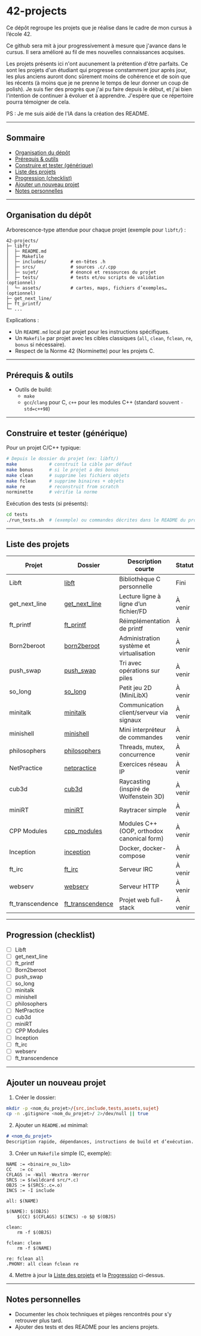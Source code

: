 # 42-projects

Ce dépôt regroupe les projets que je réalise dans le cadre de mon cursus à l’école 42.  

Ce github sera mit à jour progressivement à mesure que j'avance dans le cursus. Il sera amélioré au fil de mes nouvelles connaissances acquises.

Les projets présents ici n'ont aucunement la prétention d'être parfaits. Ce sont les projets d'un étudiant qui progresse constamment jour après jour, les plus anciens auront donc sûrement moins de cohérence et de soin que les récents (à moins que je ne prenne le temps de leur donner un coup de polish).
Je suis fier des progrès que j'ai pu faire depuis le début, et j'ai bien l'intention de continuer à évoluer et à apprendre. J'espère que ce répertoire pourra témoigner de cela.

PS : Je me suis aidé de l'IA dans la création des README.

---

## Sommaire

- [Organisation du dépôt](#organisation-du-dépôt)
- [Prérequis & outils](#prérequis--outils)
- [Construire et tester (générique)](#construire-et-tester-générique)
- [Liste des projets](#liste-des-projets)
- [Progression (checklist)](#progression-checklist)
- [Ajouter un nouveau projet](#ajouter-un-nouveau-projet)
- [Notes personnelles](#notes-personnelles)

---

## Organisation du dépôt

Arborescence-type attendue pour chaque projet (exemple pour `libft/`) :

```text
42-projects/
├─ libft/
│  ├─ README.md
│  ├─ Makefile
│  ├─ includes/         # en-têtes .h
│  ├─ srcs/             # sources .c/.cpp
│  ├─ sujet/            # énoncé et ressources du projet
│  ├─ tests/            # tests et/ou scripts de validation (optionnel)
│  └─ assets/           # cartes, maps, fichiers d’exemples… (optionnel)
├─ get_next_line/
├─ ft_printf/
└─ ...
```

Explications :
- Un `README.md` local par projet pour les instructions spécifiques.
- Un `Makefile` par projet avec les cibles classiques (`all`, `clean`, `fclean`, `re`, `bonus` si nécessaire).
- Respect de la Norme 42 (Norminette) pour les projets C.

---

## Prérequis & outils

- Outils de build:
  - `make`
  - `gcc`/`clang` pour C, `c++` pour les modules C++ (standard souvent `-std=c++98`)

---

## Construire et tester (générique)

Pour un projet C/C++ typique:

```bash
# Depuis le dossier du projet (ex: libft/)
make            # construit la cible par défaut
make bonus      # si le projet a des bonus
make clean      # supprime les fichiers objets
make fclean     # supprime binaires + objets
make re         # reconstruit from scratch
norminette      # vérifie la norme
```

Exécution des tests (si présents):

```bash
cd tests
./run_tests.sh  # (exemple) ou commandes décrites dans le README du projet
```

---

## Liste des projets


| Projet              | Dossier               | Description courte                                 | Statut     | Note | Sujet |
|---------------------|-----------------------|-----------------------------------------------------|------------|------|-------|
| Libft               | [libft](./libft/)     | Bibliothèque C personnelle                          | Fini    | 106    | [sujet_libft](./libft/sujet/libft.en.subject.pdf)     |
| get_next_line       | [get_next_line](./get_next_line/) | Lecture ligne à ligne d’un fichier/FD     | À venir    | —    | —     |
| ft_printf           | [ft_printf](./ft_printf/) | Réimplémentation de printf                        | À venir    | —    | —     |
| Born2beroot         | [born2beroot](./born2beroot/) | Administration système et virtualisation       | À venir    | —    | —     |
| push_swap           | [push_swap](./push_swap/) | Tri avec opérations sur piles                   | À venir    | —    | —     |
| so_long             | [so_long](./so_long/) | Petit jeu 2D (MiniLibX)                           | À venir    | —    | —     |
| minitalk            | [minitalk](./minitalk/) | Communication client/serveur via signaux        | À venir    | —    | —     |
| minishell           | [minishell](./minishell/) | Mini interpréteur de commandes                  | À venir    | —    | —     |
| philosophers        | [philosophers](./philosophers/) | Threads, mutex, concurrence                   | À venir    | —    | —     |
| NetPractice         | [netpractice](./netpractice/) | Exercices réseau IP                              | À venir    | —    | —     |
| cub3d               | [cub3d](./cub3d/)     | Raycasting (inspiré de Wolfenstein 3D)             | À venir    | —    | —     |
| miniRT              | [miniRT](./miniRT/)   | Raytracer simple                                    | À venir    | —    | —     |
| CPP Modules         | [cpp_modules](./cpp_modules/) | Modules C++ (OOP, orthodox canonical form)    | À venir    | —    | —     |
| Inception           | [inception](./inception/) | Docker, docker-compose                              | À venir    | —    | —     |
| ft_irc              | [ft_irc](./ft_irc/)   | Serveur IRC                                         | À venir    | —    | —     |
| webserv             | [webserv](./webserv/) | Serveur HTTP                                        | À venir    | —    | —     |
| ft_transcendence    | [ft_transcendence](./ft_transcendence/) | Projet web full-stack                        | À venir    | —    | —     |


---

## Progression (checklist)

- [ ] Libft
- [ ] get_next_line
- [ ] ft_printf
- [ ] Born2beroot
- [ ] push_swap
- [ ] so_long
- [ ] minitalk
- [ ] minishell
- [ ] philosophers
- [ ] NetPractice
- [ ] cub3d
- [ ] miniRT
- [ ] CPP Modules
- [ ] Inception
- [ ] ft_irc
- [ ] webserv
- [ ] ft_transcendence

---

## Ajouter un nouveau projet

1) Créer le dossier:
```bash
mkdir -p <nom_du_projet>/{src,include,tests,assets,sujet}
cp -n .gitignore <nom_du_projet>/ 2>/dev/null || true
```

2) Ajouter un `README.md` minimal:
```md
# <nom_du_projet>
Description rapide, dépendances, instructions de build et d’exécution.
```

3) Créer un `Makefile` simple (C, exemple):
```make
NAME := <binaire_ou_lib>
CC   := cc
CFLAGS := -Wall -Wextra -Werror
SRCS := $(wildcard src/*.c)
OBJS := $(SRCS:.c=.o)
INCS := -I include

all: $(NAME)

$(NAME): $(OBJS)
	$(CC) $(CFLAGS) $(INCS) -o $@ $(OBJS)

clean:
	rm -f $(OBJS)

fclean: clean
	rm -f $(NAME)

re: fclean all
.PHONY: all clean fclean re
```

4) Mettre à jour la [Liste des projets](#liste-des-projets) et la [Progression](#progression-checklist) ci-dessus.

---

## Notes personnelles

- Documenter les choix techniques et pièges rencontrés pour s’y retrouver plus tard.
- Ajouter des tests et des README pour les anciens projets.
